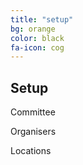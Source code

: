 ```yaml
---
title: "setup"
bg: orange
color: black
fa-icon: cog
---
```


## Setup

Committee

Organisers

Locations
